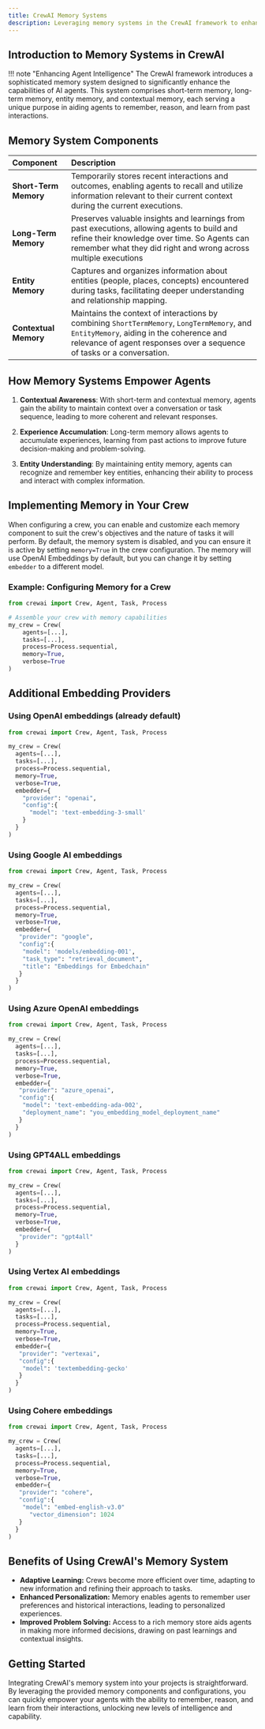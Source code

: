 ```yaml
---
title: CrewAI Memory Systems
description: Leveraging memory systems in the CrewAI framework to enhance agent capabilities.
---
```


## Introduction to Memory Systems in CrewAI

!!! note "Enhancing Agent Intelligence"
    The CrewAI framework introduces a sophisticated memory system designed to significantly enhance the capabilities of AI agents. This system comprises short-term memory, long-term memory, entity memory, and contextual memory, each serving a unique purpose in aiding agents to remember, reason, and learn from past interactions.

## Memory System Components

| Component            | Description                                                  |
| :------------------- | :----------------------------------------------------------- |
| **Short-Term Memory**| Temporarily stores recent interactions and outcomes, enabling agents to recall and utilize information relevant to their current context during the current executions. |
| **Long-Term Memory** | Preserves valuable insights and learnings from past executions, allowing agents to build and refine their knowledge over time. So Agents can remember what they did right and wrong across multiple executions |
| **Entity Memory**    | Captures and organizes information about entities (people, places, concepts) encountered during tasks, facilitating deeper understanding and relationship mapping. |
| **Contextual Memory**| Maintains the context of interactions by combining `ShortTermMemory`, `LongTermMemory`, and `EntityMemory`, aiding in the coherence and relevance of agent responses over a sequence of tasks or a conversation. |

## How Memory Systems Empower Agents

1. **Contextual Awareness**: With short-term and contextual memory, agents gain the ability to maintain context over a conversation or task sequence, leading to more coherent and relevant responses.

2. **Experience Accumulation**: Long-term memory allows agents to accumulate experiences, learning from past actions to improve future decision-making and problem-solving.

3. **Entity Understanding**: By maintaining entity memory, agents can recognize and remember key entities, enhancing their ability to process and interact with complex information.

## Implementing Memory in Your Crew

When configuring a crew, you can enable and customize each memory component to suit the crew's objectives and the nature of tasks it will perform.
By default, the memory system is disabled, and you can ensure it is active by setting `memory=True` in the crew configuration. The memory will use OpenAI Embeddings by default, but you can change it by setting `embedder` to a different model.

### Example: Configuring Memory for a Crew

```python
from crewai import Crew, Agent, Task, Process

# Assemble your crew with memory capabilities
my_crew = Crew(
    agents=[...],
    tasks=[...],
    process=Process.sequential,
    memory=True,
    verbose=True
)
```

## Additional Embedding Providers

### Using OpenAI embeddings (already default)

```python
from crewai import Crew, Agent, Task, Process

my_crew = Crew(
  agents=[...],
  tasks=[...],
  process=Process.sequential,
  memory=True,
  verbose=True,
  embedder={
    "provider": "openai",
    "config":{
      "model": 'text-embedding-3-small'
    }
  }
)
```

### Using Google AI embeddings

```python
from crewai import Crew, Agent, Task, Process

my_crew = Crew(
  agents=[...],
  tasks=[...],
  process=Process.sequential,
  memory=True,
  verbose=True,
  embedder={
   "provider": "google",
   "config":{
    "model": 'models/embedding-001',
    "task_type": "retrieval_document",
    "title": "Embeddings for Embedchain"
   }
  }
)
```

### Using Azure OpenAI embeddings

```python
from crewai import Crew, Agent, Task, Process

my_crew = Crew(
  agents=[...],
  tasks=[...],
  process=Process.sequential,
  memory=True,
  verbose=True,
  embedder={
   "provider": "azure_openai",
   "config":{
    "model": 'text-embedding-ada-002',
    "deployment_name": "you_embedding_model_deployment_name"
   }
  }
)
```

### Using GPT4ALL embeddings

```python
from crewai import Crew, Agent, Task, Process

my_crew = Crew(
  agents=[...],
  tasks=[...],
  process=Process.sequential,
  memory=True,
  verbose=True,
  embedder={
   "provider": "gpt4all"
  }
)
```

### Using Vertex AI embeddings

```python
from crewai import Crew, Agent, Task, Process

my_crew = Crew(
  agents=[...],
  tasks=[...],
  process=Process.sequential,
  memory=True,
  verbose=True,
  embedder={
   "provider": "vertexai",
   "config":{
    "model": 'textembedding-gecko'
   }
  }
)
```

### Using Cohere embeddings

```python
from crewai import Crew, Agent, Task, Process

my_crew = Crew(
  agents=[...],
  tasks=[...],
  process=Process.sequential,
  memory=True,
  verbose=True,
  embedder={
   "provider": "cohere",
   "config":{
    "model": "embed-english-v3.0"
      "vector_dimension": 1024
   }
  }
)
```

## Benefits of Using CrewAI's Memory System

- **Adaptive Learning:** Crews become more efficient over time, adapting to new information and refining their approach to tasks.
- **Enhanced Personalization:** Memory enables agents to remember user preferences and historical interactions, leading to personalized experiences.
- **Improved Problem Solving:** Access to a rich memory store aids agents in making more informed decisions, drawing on past learnings and contextual insights.

## Getting Started

Integrating CrewAI's memory system into your projects is straightforward. By leveraging the provided memory components and configurations, you can quickly empower your agents with the ability to remember, reason, and learn from their interactions, unlocking new levels of intelligence and capability.
